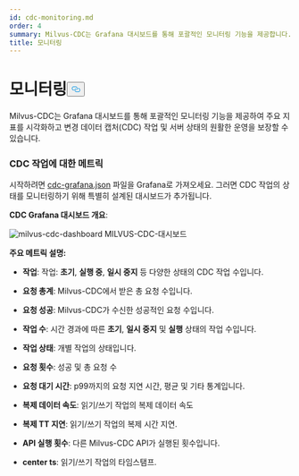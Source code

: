 ```yaml
---
id: cdc-monitoring.md
order: 4
summary: Milvus-CDC는 Grafana 대시보드를 통해 포괄적인 모니터링 기능을 제공합니다.
title: 모니터링
---
```

<h1 id="Monitoring" class="common-anchor-header">모니터링<button data-href="#Monitoring" class="anchor-icon" translate="no">
      <svg translate="no"
        aria-hidden="true"
        focusable="false"
        height="20"
        version="1.1"
        viewBox="0 0 16 16"
        width="16"
      >
        <path
          fill="#0092E4"
          fill-rule="evenodd"
          d="M4 9h1v1H4c-1.5 0-3-1.69-3-3.5S2.55 3 4 3h4c1.45 0 3 1.69 3 3.5 0 1.41-.91 2.72-2 3.25V8.59c.58-.45 1-1.27 1-2.09C10 5.22 8.98 4 8 4H4c-.98 0-2 1.22-2 2.5S3 9 4 9zm9-3h-1v1h1c1 0 2 1.22 2 2.5S13.98 12 13 12H9c-.98 0-2-1.22-2-2.5 0-.83.42-1.64 1-2.09V6.25c-1.09.53-2 1.84-2 3.25C6 11.31 7.55 13 9 13h4c1.45 0 3-1.69 3-3.5S14.5 6 13 6z"
        ></path>
      </svg>
    </button></h1><p>Milvus-CDC는 Grafana 대시보드를 통해 포괄적인 모니터링 기능을 제공하여 주요 지표를 시각화하고 변경 데이터 캡처(CDC) 작업 및 서버 상태의 원활한 운영을 보장할 수 있습니다.</p>
<h3 id="Metrics-for-CDC-tasks" class="common-anchor-header">CDC 작업에 대한 메트릭</h3><p>시작하려면 <a href="https://github.com/zilliztech/milvus-cdc/blob/main/server/configs/cdc-grafana.json">cdc-grafana.json</a> 파일을 Grafana로 가져오세요. 그러면 CDC 작업의 상태를 모니터링하기 위해 특별히 설계된 대시보드가 추가됩니다.</p>
<p><strong>CDC Grafana 대시보드 개요</strong>:</p>
<p>
  
   <span class="img-wrapper"> <img translate="no" src="/docs/v2.6.x/assets/milvus-cdc-dashboard.png" alt="milvus-cdc-dashboard" class="doc-image" id="milvus-cdc-dashboard" />
   </span> <span class="img-wrapper"> <span>MILVUS-CDC-대시보드</span> </span></p>
<p><strong>주요 메트릭 설명:</strong></p>
<ul>
<li><p><strong>작업</strong>: 작업: <strong>초기</strong>, <strong>실행 중</strong>, <strong>일시 중지</strong> 등 다양한 상태의 CDC 작업 수입니다.</p></li>
<li><p><strong>요청 총계</strong>: Milvus-CDC에서 받은 총 요청 수입니다.</p></li>
<li><p><strong>요청 성공</strong>: Milvus-CDC가 수신한 성공적인 요청 수입니다.</p></li>
<li><p><strong>작업 수</strong>: 시간 경과에 따른 <strong>초기</strong>, <strong>일시 중지</strong> 및 <strong>실행</strong> 상태의 작업 수입니다.</p></li>
<li><p><strong>작업 상태</strong>: 개별 작업의 상태입니다.</p></li>
<li><p><strong>요청 횟수</strong>: 성공 및 총 요청 수</p></li>
<li><p><strong>요청 대기 시간</strong>: p99까지의 요청 지연 시간, 평균 및 기타 통계입니다.</p></li>
<li><p><strong>복제 데이터 속도</strong>: 읽기/쓰기 작업의 복제 데이터 속도</p></li>
<li><p><strong>복제 TT 지연</strong>: 읽기/쓰기 작업의 복제 시간 지연.</p></li>
<li><p><strong>API 실행 횟수</strong>: 다른 Milvus-CDC API가 실행된 횟수입니다.</p></li>
<li><p><strong>center ts</strong>: 읽기/쓰기 작업의 타임스탬프.</p></li>
</ul>
